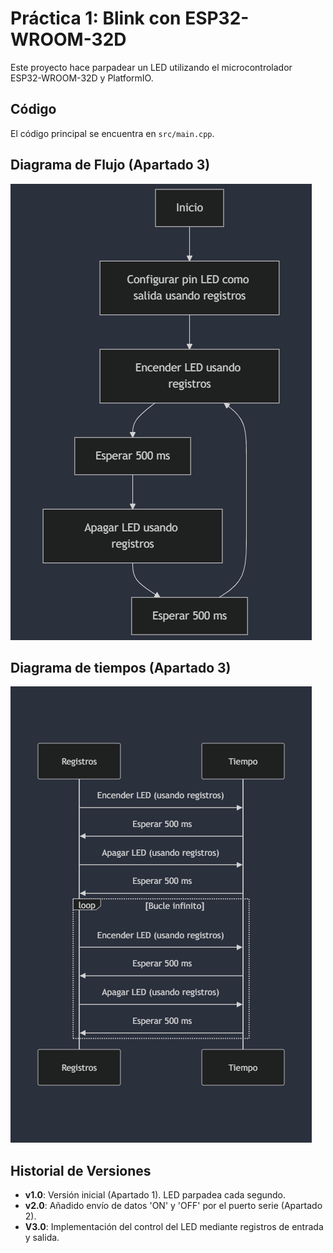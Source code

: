 # Práctica 1: Blink con ESP32-WROOM-32D

Este proyecto hace parpadear un LED utilizando el microcontrolador ESP32-WROOM-32D y PlatformIO.

## Código
El código principal se encuentra en `src/main.cpp`.

## Diagrama de Flujo (Apartado 3)
![Diagrama de Flujo](images/diagrama_flujo_apartado3.png)

## Diagrama de tiempos (Apartado 3)
![Diagrama de tiempos](images/diagrama_tiempos_apartado3.png)

## Historial de Versiones

- **v1.0**: Versión inicial (Apartado 1). LED parpadea cada segundo.
- **v2.0**: Añadido envío de datos 'ON' y 'OFF' por el puerto serie (Apartado 2).
- **V3.0**: Implementación del control del LED mediante registros de entrada y salida.